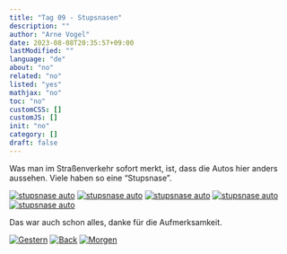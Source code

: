 ```yaml
---
title: "Tag 09 - Stupsnasen"
description: ""
author: "Arne Vogel"
date: 2023-08-08T20:35:57+09:00
lastModified: ""
language: "de"
about: "no"
related: "no"
listed: "yes"
mathjax: "no"
toc: "no"
customCSS: []
customJS: []
init: "no"
category: []
draft: false
---
```


Was man im Straßenverkehr sofort merkt, ist, dass die Autos hier anders aussehen. 
Viele haben so eine “Stupsnase”.

[![stupsnase auto](stupsnase-small.jpg)](stupsnase.jpg)
[![stupsnase auto](stupsnase2-small.jpg)](stupsnase2.jpg)
[![stupsnase auto](stupsnase3-small.jpg)](stupsnase3.jpg)
[![stupsnase auto](stupsnase4-small.jpg)](stupsnase4.jpg)
[![stupsnase auto](stupsnase5-small.jpg)](stupsnase5.jpg)

Das war auch schon alles, danke für die Aufmerksamkeit.


[![Gestern](../left.png)](../tag-08) [![Back](../back.png)](..) [![Morgen](../right.png)](../tag-10)
